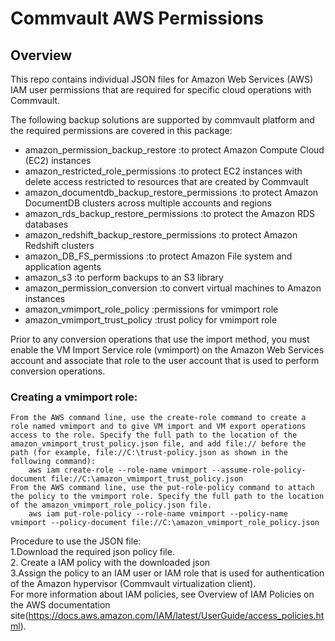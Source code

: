 # Commvault AWS Permissions

## Overview
This repo contains individual JSON files for Amazon Web Services (AWS) IAM user permissions that are required for specific cloud operations with Commvault.

The following backup solutions are supported by commvault platform and the required permissions are covered in this package:

* amazon_permission_backup_restore				:to protect Amazon Compute Cloud (EC2) instances
* amazon_restricted_role_permissions			:to protect EC2 instances with delete access restricted to resources that are created by Commvault
* amazon_documentdb_backup_restore_permissions	:to protect Amazon DocumentDB clusters across multiple accounts and regions
* amazon_rds_backup_restore_permissions			:to protect the Amazon RDS databases
* amazon_redshift_backup_restore_permissions	:to protect Amazon Redshift clusters
* amazon_DB_FS_permissions						:to protect Amazon File system and application agents
* amazon_s3										:to perform backups to an S3 library
* amazon_permission_conversion					:to convert virtual machines to Amazon instances
* amazon_vmimport_role_policy 					:permissions for vmimport role
* amazon_vmimport_trust_policy 					:trust policy for vmimport role

Prior to any conversion operations that use the import method, you must enable the VM Import Service role (vmimport) on the Amazon Web Services account and associate that role to the user account that is used to perform conversion operations.  
### Creating a vmimport role:
	From the AWS command line, use the create-role command to create a role named vmimport and to give VM import and VM export operations access to the role. Specify the full path to the location of the amazon_vmimport_trust_policy.json file, and add file:// before the path (for example, file://C:\trust-policy.json as shown in the following command):  
		aws iam create-role --role-name vmimport --assume-role-policy-document file://C:\amazon_vmimport_trust_policy.json
	From the AWS command line, use the put-role-policy command to attach the policy to the vmimport role. Specify the full path to the location of the amazon_vmimport_role_policy.json file.  
		aws iam put-role-policy --role-name vmimport --policy-name vmimport --policy-document file://C:\amazon_vmimport_role_policy.json


Procedure to use the JSON file:  
1.Download the required json policy file.  
2. Create a IAM policy with the downloaded json  
3.Assign the policy to an IAM user or IAM role that is used for authentication of the Amazon hypervisor (Commvault virtualization client).  
  For more information about IAM policies, see Overview of IAM Policies on the AWS documentation site(https://docs.aws.amazon.com/IAM/latest/UserGuide/access_policies.html).  
 
